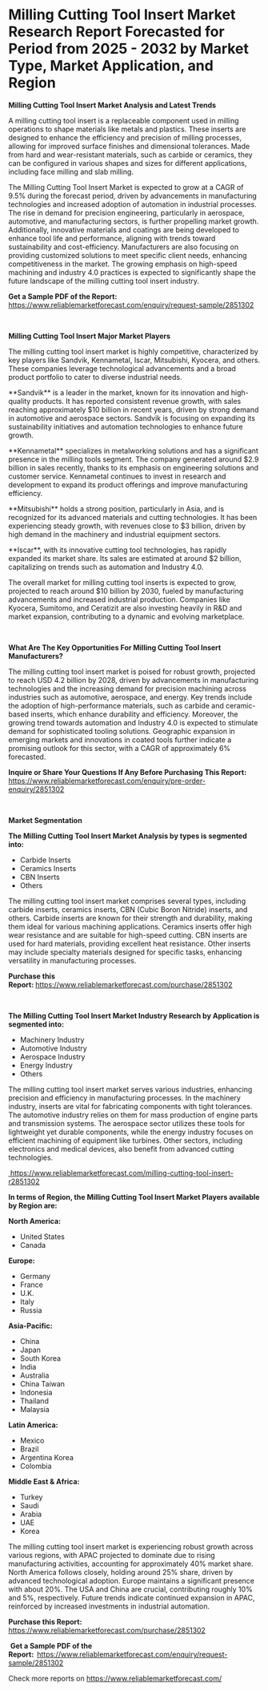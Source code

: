 <p><h1>Milling Cutting Tool Insert Market Research Report Forecasted for Period from 2025 -  2032 by Market Type, Market Application, and Region</h1></p><p><strong>Milling Cutting Tool Insert Market Analysis and Latest Trends</strong></p>
<p><p>A milling cutting tool insert is a replaceable component used in milling operations to shape materials like metals and plastics. These inserts are designed to enhance the efficiency and precision of milling processes, allowing for improved surface finishes and dimensional tolerances. Made from hard and wear-resistant materials, such as carbide or ceramics, they can be configured in various shapes and sizes for different applications, including face milling and slab milling.</p><p>The Milling Cutting Tool Insert Market is expected to grow at a CAGR of 9.5% during the forecast period, driven by advancements in manufacturing technologies and increased adoption of automation in industrial processes. The rise in demand for precision engineering, particularly in aerospace, automotive, and manufacturing sectors, is further propelling market growth. Additionally, innovative materials and coatings are being developed to enhance tool life and performance, aligning with trends toward sustainability and cost-efficiency. Manufacturers are also focusing on providing customized solutions to meet specific client needs, enhancing competitiveness in the market. The growing emphasis on high-speed machining and industry 4.0 practices is expected to significantly shape the future landscape of the milling cutting tool insert industry.</p></p>
<p><strong>Get a Sample PDF of the Report:&nbsp;</strong> <a href="https://www.reliablemarketforecast.com/enquiry/request-sample/2851302?utm_campaign=2731&utm_medium=2&utm_source=Github&utm_content=ia&utm_term=11032025&utm_id=milling-cutting-tool-insert">https://www.reliablemarketforecast.com/enquiry/request-sample/2851302</a></p>
<p>&nbsp;</p>
<p><strong>Milling Cutting Tool Insert Major Market Players</strong></p>
<p><p>The milling cutting tool insert market is highly competitive, characterized by key players like Sandvik, Kennametal, Iscar, Mitsubishi, Kyocera, and others. These companies leverage technological advancements and a broad product portfolio to cater to diverse industrial needs.</p><p>**Sandvik** is a leader in the market, known for its innovation and high-quality products. It has reported consistent revenue growth, with sales reaching approximately $10 billion in recent years, driven by strong demand in automotive and aerospace sectors. Sandvik is focusing on expanding its sustainability initiatives and automation technologies to enhance future growth.</p><p>**Kennametal** specializes in metalworking solutions and has a significant presence in the milling tools segment. The company generated around $2.9 billion in sales recently, thanks to its emphasis on engineering solutions and customer service. Kennametal continues to invest in research and development to expand its product offerings and improve manufacturing efficiency.</p><p>**Mitsubishi** holds a strong position, particularly in Asia, and is recognized for its advanced materials and cutting technologies. It has been experiencing steady growth, with revenues close to $3 billion, driven by high demand in the machinery and industrial equipment sectors.</p><p>**Iscar**, with its innovative cutting tool technologies, has rapidly expanded its market share. Its sales are estimated at around $2 billion, capitalizing on trends such as automation and Industry 4.0.</p><p>The overall market for milling cutting tool inserts is expected to grow, projected to reach around $10 billion by 2030, fueled by manufacturing advancements and increased industrial production. Companies like Kyocera, Sumitomo, and Ceratizit are also investing heavily in R&D and market expansion, contributing to a dynamic and evolving marketplace.</p></p>
<p>&nbsp;</p>
<p><strong>What Are The Key Opportunities For Milling Cutting Tool Insert Manufacturers?</strong></p>
<p><p>The milling cutting tool insert market is poised for robust growth, projected to reach USD 4.2 billion by 2028, driven by advancements in manufacturing technologies and the increasing demand for precision machining across industries such as automotive, aerospace, and energy. Key trends include the adoption of high-performance materials, such as carbide and ceramic-based inserts, which enhance durability and efficiency. Moreover, the growing trend towards automation and Industry 4.0 is expected to stimulate demand for sophisticated tooling solutions. Geographic expansion in emerging markets and innovations in coated tools further indicate a promising outlook for this sector, with a CAGR of approximately 6% forecasted.</p></p>
<p><strong>Inquire or Share Your Questions If Any Before Purchasing This Report:</strong> <a href="https://www.reliablemarketforecast.com/enquiry/pre-order-enquiry/2851302?utm_campaign=2731&utm_medium=2&utm_source=Github&utm_content=ia&utm_term=11032025&utm_id=milling-cutting-tool-insert">https://www.reliablemarketforecast.com/enquiry/pre-order-enquiry/2851302</a></p>
<p>&nbsp;</p>
<p><strong>Market Segmentation</strong></p>
<p><strong>The Milling Cutting Tool Insert Market Analysis by types is segmented into:</strong></p>
<p><ul><li>Carbide Inserts</li><li>Ceramics Inserts</li><li>CBN Inserts</li><li>Others</li></ul></p>
<p><p>The milling cutting tool insert market comprises several types, including carbide inserts, ceramics inserts, CBN (Cubic Boron Nitride) inserts, and others. Carbide inserts are known for their strength and durability, making them ideal for various machining applications. Ceramics inserts offer high wear resistance and are suitable for high-speed cutting. CBN inserts are used for hard materials, providing excellent heat resistance. Other inserts may include specialty materials designed for specific tasks, enhancing versatility in manufacturing processes.</p></p>
<p><strong>Purchase this Report:&nbsp;</strong><a href="https://www.reliablemarketforecast.com/purchase/2851302?utm_campaign=2731&utm_medium=2&utm_source=Github&utm_content=ia&utm_term=11032025&utm_id=milling-cutting-tool-insert">https://www.reliablemarketforecast.com/purchase/2851302</a></p>
<p>&nbsp;</p>
<p><strong>The Milling Cutting Tool Insert Market Industry Research by Application is segmented into:</strong></p>
<p><ul><li>Machinery Industry</li><li>Automotive Industry</li><li>Aerospace Industry</li><li>Energy Industry</li><li>Others</li></ul></p>
<p><p>The milling cutting tool insert market serves various industries, enhancing precision and efficiency in manufacturing processes. In the machinery industry, inserts are vital for fabricating components with tight tolerances. The automotive industry relies on them for mass production of engine parts and transmission systems. The aerospace sector utilizes these tools for lightweight yet durable components, while the energy industry focuses on efficient machining of equipment like turbines. Other sectors, including electronics and medical devices, also benefit from advanced cutting technologies.</p></p>
<p><a href="https://www.reliablemarketforecast.com/milling-cutting-tool-insert-r2851302?utm_campaign=2731&utm_medium=2&utm_source=Github&utm_content=ia&utm_term=11032025&utm_id=milling-cutting-tool-insert">&nbsp;https://www.reliablemarketforecast.com/milling-cutting-tool-insert-r2851302</a></p>
<p><strong>In terms of Region, the Milling Cutting Tool Insert Market Players available by Region are:</strong></p>
<p>
    <p> <strong> North America: </strong>
        <ul>
            <li>United States</li>
            <li>Canada</li>
        </ul>
        </p> 
    <p> <strong> Europe: </strong>
        <ul>
            <li>Germany</li>
            <li>France</li>
            <li>U.K.</li>
            <li>Italy</li>
            <li>Russia</li>
        </ul>
        </p> 
    <p> <strong> Asia-Pacific: </strong>
        <ul>
            <li>China</li>
            <li>Japan</li>
            <li>South Korea</li>
            <li>India</li>
            <li>Australia</li>
            <li>China Taiwan</li>
            <li>Indonesia</li>
            <li>Thailand</li>
            <li>Malaysia</li>
        </ul>
        </p> 
    <p> <strong> Latin America: </strong>
        <ul>
            <li>Mexico</li>
            <li>Brazil</li>
            <li>Argentina Korea</li>
            <li>Colombia</li>
        </ul>
        </p> 
    <p> <strong> Middle East & Africa: </strong>
        <ul>
            <li>Turkey</li>
            <li>Saudi</li>
            <li>Arabia</li>
            <li>UAE</li>
            <li>Korea</li>
        </ul>
    </p>
    </p>
<p><p>The milling cutting tool insert market is experiencing robust growth across various regions, with APAC projected to dominate due to rising manufacturing activities, accounting for approximately 40% market share. North America follows closely, holding around 25% share, driven by advanced technological adoption. Europe maintains a significant presence with about 20%. The USA and China are crucial, contributing roughly 10% and 5%, respectively. Future trends indicate continued expansion in APAC, reinforced by increased investments in industrial automation.</p></p>
<p><strong>Purchase this Report: </strong><a href="https://www.reliablemarketforecast.com/purchase/2851302?utm_campaign=2731&utm_medium=2&utm_source=Github&utm_content=ia&utm_term=11032025&utm_id=milling-cutting-tool-insert">https://www.reliablemarketforecast.com/purchase/2851302</a></p>
<p>&nbsp;<strong>Get a Sample PDF of the Report:&nbsp;&nbsp;</strong><a href="https://www.reliablemarketforecast.com/enquiry/request-sample/2851302?utm_campaign=2731&utm_medium=2&utm_source=Github&utm_content=ia&utm_term=11032025&utm_id=milling-cutting-tool-insert">https://www.reliablemarketforecast.com/enquiry/request-sample/2851302</a></p>
<p><strong></strong></p>
<p>Check more reports on <a href="https://www.reliablemarketforecast.com/?utm_campaign=2731&utm_medium=2&utm_source=Github&utm_content=ia&utm_term=11032025&utm_id=milling-cutting-tool-insert">https://www.reliablemarketforecast.com/</a></p>